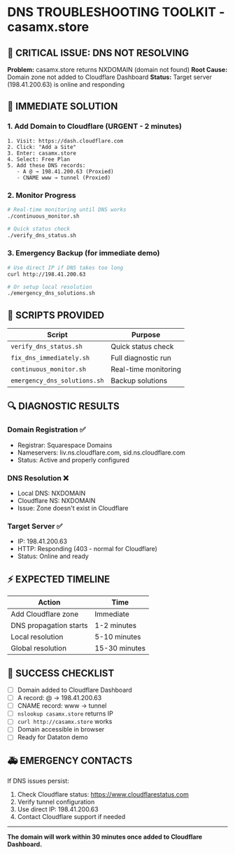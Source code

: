 # DNS TROUBLESHOOTING TOOLKIT - casamx.store

## 🚨 CRITICAL ISSUE: DNS NOT RESOLVING

**Problem:** casamx.store returns NXDOMAIN (domain not found)
**Root Cause:** Domain zone not added to Cloudflare Dashboard
**Status:** Target server (198.41.200.63) is online and responding

## 🎯 IMMEDIATE SOLUTION

### 1. Add Domain to Cloudflare (URGENT - 2 minutes)
```
1. Visit: https://dash.cloudflare.com
2. Click: "Add a Site"
3. Enter: casamx.store
4. Select: Free Plan
5. Add these DNS records:
   - A @ → 198.41.200.63 (Proxied)  
   - CNAME www → tunnel (Proxied)
```

### 2. Monitor Progress
```bash
# Real-time monitoring until DNS works
./continuous_monitor.sh

# Quick status check
./verify_dns_status.sh
```

### 3. Emergency Backup (for immediate demo)
```bash
# Use direct IP if DNS takes too long
curl http://198.41.200.63

# Or setup local resolution
./emergency_dns_solutions.sh
```

## 📁 SCRIPTS PROVIDED

| Script | Purpose |
|--------|---------|
| `verify_dns_status.sh` | Quick status check |
| `fix_dns_immediately.sh` | Full diagnostic run |
| `continuous_monitor.sh` | Real-time monitoring |
| `emergency_dns_solutions.sh` | Backup solutions |

## 🔍 DIAGNOSTIC RESULTS

### Domain Registration ✅
- Registrar: Squarespace Domains
- Nameservers: liv.ns.cloudflare.com, sid.ns.cloudflare.com
- Status: Active and properly configured

### DNS Resolution ❌
- Local DNS: NXDOMAIN
- Cloudflare NS: NXDOMAIN  
- Issue: Zone doesn't exist in Cloudflare

### Target Server ✅
- IP: 198.41.200.63
- HTTP: Responding (403 - normal for Cloudflare)
- Status: Online and ready

## ⚡ EXPECTED TIMELINE

| Action | Time |
|--------|------|
| Add Cloudflare zone | Immediate |
| DNS propagation starts | 1-2 minutes |
| Local resolution | 5-10 minutes |
| Global resolution | 15-30 minutes |

## 🎯 SUCCESS CHECKLIST

- [ ] Domain added to Cloudflare Dashboard
- [ ] A record: @ → 198.41.200.63
- [ ] CNAME record: www → tunnel  
- [ ] `nslookup casamx.store` returns IP
- [ ] `curl http://casamx.store` works
- [ ] Domain accessible in browser
- [ ] Ready for Dataton demo

## 🚑 EMERGENCY CONTACTS

If DNS issues persist:
1. Check Cloudflare status: https://www.cloudflarestatus.com
2. Verify tunnel configuration
3. Use direct IP: 198.41.200.63
4. Contact Cloudflare support if needed

---

**The domain will work within 30 minutes once added to Cloudflare Dashboard.**